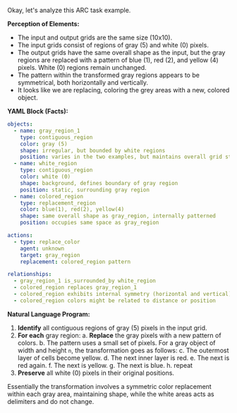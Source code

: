 Okay, let's analyze this ARC task example.

**Perception of Elements:**

*   The input and output grids are the same size (10x10).
*   The input grids consist of regions of gray (5) and white (0) pixels.
*   The output grids have the same overall shape as the input, but the gray regions are replaced with a pattern of blue (1), red (2), and yellow (4) pixels. White (0) regions remain unchanged.
*   The pattern within the transformed gray regions appears to be symmetrical, both horizontally and vertically.
*    It looks like we are replacing, coloring the grey areas with a new, colored object.

**YAML Block (Facts):**


```yaml
objects:
  - name: gray_region_1
    type: contiguous_region
    color: gray (5)
    shape: irregular, but bounded by white regions
    position: varies in the two examples, but maintains overall grid structure.
  - name: white_region
    type: contiguous_region
    color: white (0)
    shape: background, defines boundary of gray region
    position: static, surrounding gray region
  - name: colored_region
    type: replacement_region
    color: blue(1), red(2), yellow(4)
    shape: same overall shape as gray_region, internally patterned
    position: occupies same space as gray_region

actions:
  - type: replace_color
    agent: unknown
    target: gray_region
    replacement: colored_region pattern

relationships:
  - gray_region_1 is_surrounded_by white_region
  - colored_region replaces gray_region_1
  - colored_region exhibits internal symmetry (horizontal and vertical)
  - colored_region colors might be related to distance or position

```


**Natural Language Program:**

1.  **Identify** all contiguous regions of gray (5) pixels in the input grid.
2.  **For each** gray region:
    a. **Replace** the gray pixels with a new pattern of colors.
    b. The pattern uses a small set of pixels. For a gray object of width and height `n`, the transformation goes as follows:
    c. The outermost layer of cells become yellow.
    d. The next inner layer is red.
    e. The next is red again.
    f. The next is yellow.
    g. The next is blue.
    h. repeat
3. **Preserve** all white (0) pixels in their original positions.

Essentially the transformation involves a symmetric color replacement within each gray area, maintaining shape, while the white areas acts as delimiters and do not change.
